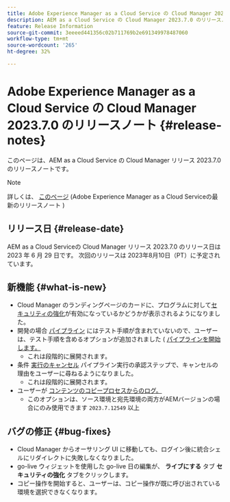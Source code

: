 ```yaml
---
title: Adobe Experience Manager as a Cloud Service の Cloud Manager 2023.7.0 のリリースノート
description: AEM as a Cloud Service の Cloud Manager 2023.7.0 のリリースノートです。
feature: Release Information
source-git-commit: 3eeeed441356c02b711769b2e691349978487060
workflow-type: tm+mt
source-wordcount: '265'
ht-degree: 32%

---
```



# Adobe Experience Manager as a Cloud Service の Cloud Manager 2023.7.0 のリリースノート {#release-notes}

このページは、AEM as a Cloud Service の Cloud Manager リリース 2023.7.0 のリリースノートです。

>[!NOTE]
>
>詳しくは、 [このページ](/help/release-notes/release-notes-cloud/release-notes-current.md) (Adobe Experience Manager as a Cloud Serviceの最新のリリースノート )

## リリース日 {#release-date}

AEM as a Cloud Serviceの Cloud Manager リリース 2023.7.0 のリリース日は 2023 年 6 月 29 日です。 次回のリリースは 2023年8月10日（PT）に予定されています。

## 新機能 {#what-is-new}

* Cloud Manager のランディングページのカードに、プログラムに対して[セキュリティの強化](/help/implementing/cloud-manager/getting-access-to-aem-in-cloud/creating-production-programs.md)が有効になっているかどうかが表示されるようになりました。
* 開発の場合 [パイプライン](/help/implementing/cloud-manager/configuring-pipelines/introduction-ci-cd-pipelines.md) にはテスト手順が含まれていないので、ユーザーは、テスト手順を含めるオプションが追加されました ( [パイプラインを開始します。](/help/implementing/cloud-manager/configuring-pipelines/managing-pipelines.md#running-pipelines)
   * これは段階的に展開されます。
* 条件 [実行のキャンセル](/help/implementing/cloud-manager/configuring-pipelines/managing-pipelines.md#view-details) パイプライン実行の承認ステップで、キャンセルの理由をユーザーに尋ねるようになりました。
   * これは段階的に展開されます。
* ユーザーが [コンテンツのコピープロセスからのログ。](/help/implementing/developing/tools/content-copy.md#accessing-logs)
   * このオプションは、ソース環境と宛先環境の両方がAEMバージョンの場合にのみ使用できます `2023.7.12549` 以上

## バグの修正 {#bug-fixes}

* Cloud Manager からオーサリング UI に移動しても、ログイン後に統合シェルにリダイレクトに失敗しなくなりました。
* go-live ウィジェットを使用した go-live 日の編集が、 **ライブにする** タブ **セキュリティの強化** タブをクリックします。
* コピー操作を開始すると、ユーザーは、コピー操作が既に呼び出されている環境を選択できなくなります。
